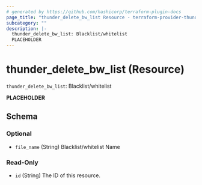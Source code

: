 ```yaml
---
# generated by https://github.com/hashicorp/terraform-plugin-docs
page_title: "thunder_delete_bw_list Resource - terraform-provider-thunder"
subcategory: ""
description: |-
  thunder_delete_bw_list: Blacklist/whitelist
  PLACEHOLDER
---
```


# thunder_delete_bw_list (Resource)

`thunder_delete_bw_list`: Blacklist/whitelist

__PLACEHOLDER__



<!-- schema generated by tfplugindocs -->
## Schema

### Optional

- `file_name` (String) Blacklist/whitelist Name

### Read-Only

- `id` (String) The ID of this resource.



